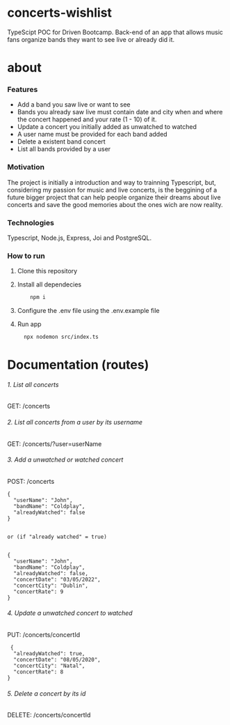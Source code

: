 # concerts-wishlist
TypeScipt POC for Driven Bootcamp. Back-end of an app that allows music fans organize bands they want to see live or already did it. 

# about
<h3>Features</h3>

  * Add a band you saw live or want to see
  * Bands you already saw live must contain date and city when and where the concert happened and your rate (1 - 10) of it.
  * Update a concert you initially added as unwatched to watched
  * A user name must be provided for each band added
  * Delete a existent band concert
  * List all bands provided by a user

<h3>Motivation</h3>

  The project is initially a introduction and way to trainning Typescript, but, considering my passion for music and live concerts, is the beggining of a future bigger 
  project that can help people organize their dreams about live concerts and save the good memories about the ones wich are now reality.

<h3>Technologies</h3>

  Typescript, Node.js, Express, Joi and PostgreSQL.

<h3>How to run</h3>

  1. Clone this repository
  2. Install all dependecies
  
       ```bash
           npm i
        ```
        
  3. Configure the .env file using the .env.example file
  4. Run app
  
      ```bash
        npx nodemon src/index.ts
      ```
  
  # Documentation (routes)
<h6>1. List all concerts </h6>
  
  GET: /concerts
  
<h6>2. List all concerts from a user by its username </h6>
  
  GET: /concerts/?user=userName
  
<h6>3. Add a unwatched or watched concert</h6>
  
  POST: /concerts
  
    {
      "userName": "John",
      "bandName": "Coldplay",
      "alreadyWatched": false
    }
    
    
    or (if "already watched" = true)
    
    
    {
      "userName": "John",
      "bandName": "Coldplay",
      "alreadyWatched": false,
      "concertDate": "03/05/2022",
      "concertCity": "Dublin",
      "concertRate": 9
    }
    
<h6>4. Update a unwatched concert to watched</h6>
    
   PUT: /concerts/concertId
    
     { 
      "alreadyWatched": true,
      "concertDate": "08/05/2020",
      "concertCity": "Natal",
      "concertRate": 8
    }
   
 <h6>5. Delete a concert by its id</h6>
   
   DELETE: /concerts/concertId
